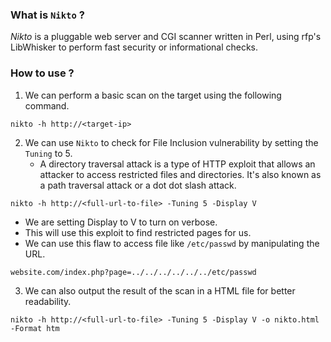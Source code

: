 
### What is `Nikto` ?

_Nikto_ is a pluggable web server and CGI scanner written in Perl, using rfp's LibWhisker to perform fast security or informational checks.

### How to use ?

1. We can perform a basic scan on the target using the following command.
```
nikto -h http://<target-ip>
```

2. We can use `Nikto` to check for File Inclusion vulnerability by setting the `Tuning` to 5.
	- A directory traversal attack is a type of HTTP exploit that allows an attacker to access restricted files and directories. It's also known as a path traversal attack or a dot dot slash attack.
```
nikto -h http://<full-url-to-file> -Tuning 5 -Display V
```
- We are setting Display to V to turn on verbose.
- This will use this exploit to find restricted pages for us.
- We can use this flaw to access file like `/etc/passwd` by manipulating the URL. 
```
website.com/index.php?page=../../../../../../etc/passwd
```

3. We can also output the result of the scan in a HTML file for better readability. 
```
nikto -h http://<full-url-to-file> -Tuning 5 -Display V -o nikto.html -Format htm
```

